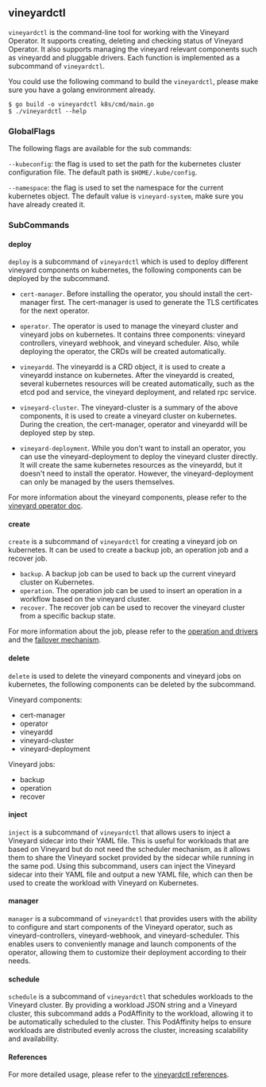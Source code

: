 ## vineyardctl

`vineyardctl` is the command-line tool for working with the Vineyard Operator. It supports creating, deleting and checking status of Vineyard Operator. It also supports managing the vineyard relevant components such as vineyardd and pluggable drivers. Each function is implemented as a subcommand of `vineyardctl`.

You could use the following command to build the `vineyardctl`, please make sure you have a golang environment already.
```
$ go build -o vineyardctl k8s/cmd/main.go
$ ./vineyardctl --help
```

### GlobalFlags

The following flags are available for the sub commands:

`--kubeconfig`: the flag is used to set the path for the kubernetes cluster configuration file. The default path is
`$HOME/.kube/config`.

`--namespace`: the flag is used to set the namespace for the current kubernetes object. The default value is `vineyard-system`, make sure
you have already created it.

### SubCommands

#### deploy

`deploy` is a subcommand of `vineyardctl` which is used to deploy different vineyard components on kubernetes, the following components can be deployed by the subcommand.

- `cert-manager`. Before installing the operator, you should install the cert-manager first. The cert-manager is used to generate
the TLS certificates for the next operator.

- `operator`. The operator is used to manage the vineyard cluster and
vineyard jobs on kubernetes. It contains three components: vineyard controllers, vineyard webhook, and vineyard scheduler. Also, 
while deploying the operator, the CRDs will be created automatically.

- `vineyardd`. The vineyardd is a CRD object, it is used to create a vineyardd instance on kubernetes. After the vineyardd is created,
several kubernetes resources will be created automatically, such as the etcd pod and service, the vineyard deployment, and related rpc service.

- `vineyard-cluster`. The vineyard-cluster is a summary of the above components, it is used to create a vineyard cluster on kubernetes.
During the creation, the cert-manager, operator and vineyardd will be deployed step by step.

- `vineyard-deployment`. While you don't want to install an operator, you can use the vineyard-deployment to deploy the vineyard cluster directly.
It will create the same kubernetes resources as the vineyardd, but it doesn't need to install the operator. However, the vineyard-deployment can only be managed by the users themselves.

For more information about the vineyard components, please refer to the [vineyard operator doc](https://github.com/v6d-io/v6d/blob/main/docs/notes/vineyard-operator.rst#vineyard-operator).

#### create

`create` is a subcommand of `vineyardctl` for creating a vineyard job on kubernetes. It can be used to create a backup job, an operation
job and a recover job. 

- `backup`. A backup job can be used to back up the current vineyard cluster on Kubernetes.
- `operation`. The operation job can be used to insert an operation in a workflow based on the vineyard cluster.
- `recover`. The recover job can be used to recover the vineyard cluster from a specific backup state.

For more information about the job, please refer to the [operation and drivers](https://github.com/v6d-io/v6d/blob/main/docs/notes/vineyard-operator.rst#operations-and-drivers) and the [failover mechanism](https://github.com/v6d-io/v6d/blob/main/docs/notes/vineyard-operator.rst#failover-mechanism-of-vineyard-cluster).

#### delete

`delete` is used to delete the vineyard components and vineyard jobs on kubernetes, the following components can be deleted by the subcommand.

Vineyard components:

- cert-manager
- operator
- vineyardd
- vineyard-cluster
- vineyard-deployment

Vineyard jobs:

- backup
- operation
- recover

#### inject

`inject` is a subcommand of `vineyardctl` that allows users to inject a Vineyard sidecar into their YAML file. This is useful for workloads that are based on Vineyard but do not need the scheduler mechanism, as it allows them to share the Vineyard socket provided by the sidecar while running in the same pod. Using this subcommand, users can inject the Vineyard sidecar into their YAML file and output a new YAML file, which can then be used to create the workload with Vineyard on Kubernetes.

#### manager

`manager` is a subcommand of `vineyardctl` that provides users with the ability to configure and start components of the Vineyard operator, such as vineyard-controllers, vineyard-webhook, and vineyard-scheduler. This enables users to conveniently manage and launch components of the operator, allowing them to customize their deployment according to their needs.


#### schedule

`schedule` is a subcommand of `vineyardctl` that schedules workloads to the Vineyard cluster. By providing a workload JSON string and a Vineyard cluster, this subcommand adds a PodAffinity to the workload, allowing it to be automatically scheduled to the cluster. This PodAffinity helps to ensure workloads are distributed evenly across the cluster, increasing scalability and availability.

#### References

For more detailed usage, please refer to the [vineyardctl references](references.md).